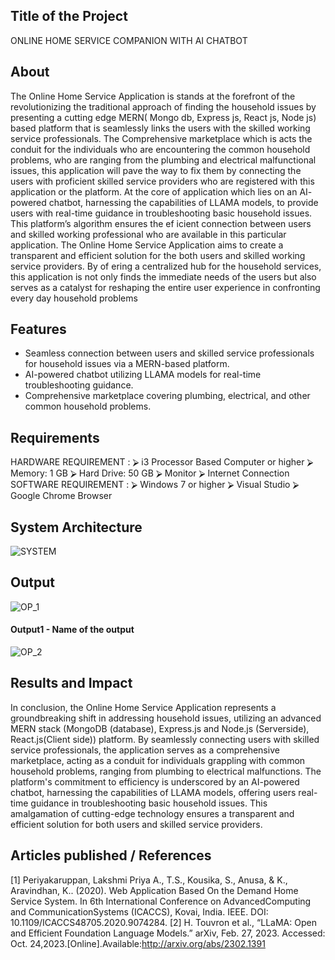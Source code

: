 ## Title of the Project
ONLINE HOME SERVICE COMPANION WITH AI CHATBOT
## About
<!--Detailed Description about the project-->
The Online Home Service Application is stands at the forefront of the revolutionizing the
traditional approach of finding the household issues by presenting a cutting edge MERN(
Mongo db, Express js, React js, Node js) based platform that is seamlessly links the users
with the skilled working service professionals. The Comprehensive marketplace which is
acts the conduit for the individuals who are encountering the common household problems,
who are ranging from the plumbing and electrical malfunctional issues, this application will
pave the way to fix them by connecting the users with proficient skilled service providers
who are registered with this application or the platform. At the core of application which
lies on an AI- powered chatbot, harnessing the capabilities of LLAMA models, to provide
users with real-time guidance in troubleshooting basic household issues. This platform’s
algorithm ensures the ef icient connection between users and skilled working professional
who are available in this particular application. The Online Home Service Application aims
to create a transparent and efficient solution for the both users and skilled working service
providers. By of ering a centralized hub for the household services, this application is not
only finds the immediate needs of the users but also serves as a catalyst for reshaping the
entire user experience in confronting every day household problems

## Features
<!--List the features of the project as shown below-->
- Seamless connection between users and skilled service professionals for household issues via a MERN-based platform.
- AI-powered chatbot utilizing LLAMA models for real-time troubleshooting guidance.
- Comprehensive marketplace covering plumbing, electrical, and other common household problems.

## Requirements
<!--List the requirements of the project as shown below-->
HARDWARE REQUIREMENT :
⮚ i3 Processor Based Computer or higher
⮚ Memory: 1 GB
⮚ Hard Drive: 50 GB
⮚ Monitor
⮚ Internet Connection
SOFTWARE REQUIREMENT :
⮚ Windows 7 or higher
⮚ Visual Studio
⮚ Google Chrome Browser


## System Architecture
<!--Embed the system architecture diagram as shown below-->

![SYSTEM](https://drive.google.com/file/d/1vBIavNzoAdoIhC4oFy945tOTTOjjINUf/view?usp=drive_link)


## Output

<!--Embed the Output picture at respective places as shown below as shown below-->
![OP_1](https://drive.google.com/file/d/1PiTPoLEGcJ4qyc5vZF7ubSNfOAZGrQJn/view?usp=drive_link)
#### Output1 - Name of the output

![OP_2](https://drive.google.com/file/d/1KFVMRFNbWlvI_ZN2NduaJD4NzDtGdxvP/view?usp=drive_link)



## Results and Impact
<!--Give the results and impact as shown below-->
In conclusion, the Online Home Service Application represents a groundbreaking shift in addressing household issues, utilizing an advanced MERN stack (MongoDB (database), Express.js and Node.js (Serverside), React.js(Client side)) platform. By seamlessly connecting users with skilled service professionals, the application serves as a comprehensive marketplace, acting as a conduit for individuals grappling with common household problems, ranging from plumbing to electrical malfunctions. The platform's commitment to efficiency is underscored by an AI-powered chatbot, harnessing the capabilities of LLAMA models, offering users real-time guidance in troubleshooting basic household issues. This amalgamation of cutting-edge technology ensures a transparent and efficient solution for both users and skilled service providers.
## Articles published / References
[1] Periyakaruppan,  Lakshmi Priya A., T.S., Kousika, S., Anusa, & K., Aravindhan, K.. (2020). Web Application Based On the Demand Home Service System. In 6th International Conference on AdvancedComputing and CommunicationSystems (ICACCS), Kovai, India. IEEE. DOI: 10.1109/ICACCS48705.2020.9074284.
[2] H. Touvron et al., “LLaMA: Open and Efficient Foundation Language Models.” arXiv, Feb. 27, 2023. Accessed: Oct. 24,2023.[Online].Available:http://arxiv.org/abs/2302.1391




